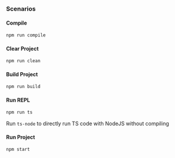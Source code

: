 ### Scenarios

#### Compile

```bash
npm run compile
```
#### Clear Project

```bash
npm run clean
```

#### Build Project

```bash
npm run build
```

#### Run REPL

```bash
npm run ts
```

Run `ts-node` to directly run TS code with NodeJS without compiling 

#### Run Project

```bash
npm start
```
